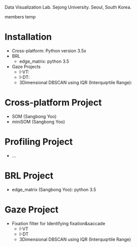 Data Visualization Lab.
Sejong University.
Seoul, South Korea.

members temp


# Installation
- Cross-platform: Python version 3.5x
- BRL
  - edge_matrix: python 3.5
- Gaze Projects
  - I-VT: 
  - I-DT: 
  - 3Dimensional DBSCAN using IQR (Interquqrtile Range): 
 

# Cross-platform Project
- SOM (Sangbong Yoo)
- miniSOM (Sangbong Yoo)


# Profiling Project
- ...


# BRL Project
- edge_matrix (Sangbong Yoo): python 3.5


# Gaze Project
- Fixation filter for Identifying fixation&saccade
  - I-VT
  - I-DT
  - 3Dimensional DBSCAN using IQR (Interquqrtile Range)
